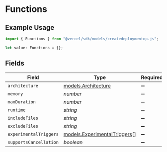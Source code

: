 # Functions

## Example Usage

```typescript
import { Functions } from "@vercel/sdk/models/createdeploymentop.js";

let value: Functions = {};
```

## Fields

| Field                                                              | Type                                                               | Required                                                           | Description                                                        |
| ------------------------------------------------------------------ | ------------------------------------------------------------------ | ------------------------------------------------------------------ | ------------------------------------------------------------------ |
| `architecture`                                                     | [models.Architecture](../models/architecture.md)                   | :heavy_minus_sign:                                                 | N/A                                                                |
| `memory`                                                           | *number*                                                           | :heavy_minus_sign:                                                 | N/A                                                                |
| `maxDuration`                                                      | *number*                                                           | :heavy_minus_sign:                                                 | N/A                                                                |
| `runtime`                                                          | *string*                                                           | :heavy_minus_sign:                                                 | N/A                                                                |
| `includeFiles`                                                     | *string*                                                           | :heavy_minus_sign:                                                 | N/A                                                                |
| `excludeFiles`                                                     | *string*                                                           | :heavy_minus_sign:                                                 | N/A                                                                |
| `experimentalTriggers`                                             | [models.ExperimentalTriggers](../models/experimentaltriggers.md)[] | :heavy_minus_sign:                                                 | N/A                                                                |
| `supportsCancellation`                                             | *boolean*                                                          | :heavy_minus_sign:                                                 | N/A                                                                |